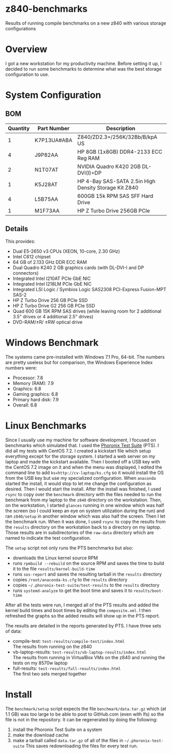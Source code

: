 # z840-benchmarks
Results of running compile benchmarks on a new z840 with various storage configurations

# Overview
I got a new workstation for my productivity machine. Before setting it up, I decided to run some benchmarks to determine what was the best storage configuration to use.

# System Configuration
## BOM
| Quantity | Part Number | Description |
| --- | --- | --- |
| 1 | K7P13UA#ABA | Z840/ZD2.3+/256K/32Bb/B/kpA US |
| 4 | J9P82AA | HP 8GB (1x8GB) DDR4-2133 ECC Reg RAM |
| 2 | N1T07AT | NVIDIA Quadro K420 2GB DL-DVI(I)+DP |
| 1 | K5J28AT | HP 4-Bay SAS-SATA 2.5in High Density Storage Kit Z840 |
| 4 | L5B75AA | 600GB 15k RPM SAS SFF Hard Drive  |
| 1 | M1F73AA | HP Z Turbo Drive 256GB PCIe |

## Details
This provides:
  * Dual E5-2650 v3 CPUs (XEON, 10-core, 2.30 GHz)
  * Intel C612 chipset
  * 64 GB of 2.133 GHz DDR ECC RAM
  * Dual Quadro K240 2 GB graphics cards (with DL-DVI-I and DP connectors)
  * Integrated Intel I210AT PCIe GbE NIC
  * Integrated Intel I218LM PCIe GbE NIC
  * Integrated LSI Logic / Symbios Logic SAS2308 PCI-Express Fusion-MPT SAS-2
  * HP Z Turbo Drive 256 GB PCIe SSD
  * HP Z Turbo Drive G2 256 GB PCIe SSD
  * Quad 600 GB 15K RPM SAS drives (while leaving room for 2 additional 3.5" drives or 4 additional 2.5" drives)
  * DVD-RAM/±R/ ±RW optical drive

# Windows Benchmark
The systems came pre-installed with Windows 7.1 Pro, 64-bit. The numbers are pretty useless but for comparison,
the Windows Experience Index numbers were:
  * Processor: 7.8
  * Memory (RAM): 7.9
  * Graphics: 6.8
  * Gaming graphics: 6.8
  * Primary hard disk: 7.9
  * Overall: 6.8

# Linux Benchmarks
Since I usually use my machine for software development, I focused on benchmarks which simulated that. I used the [Phoronix Test Suite](http://www.phoronix-test-suite.com) (PTS). I did all my tests with CentOS 7.2. I created a kickstart file which setup everything except for the storage system. I started a web server on my laptop and made the kickstart available. Then I booted off a USB key with the CentOS 7.2 image on it and when the menu was displayed, I edited the command line to add `ks=http://cv-laptop/ks.cfg` so it would install the OS from the USB key but use my specialized configuration. When `anaconda` started the install, it would stop to let me change the configuration as desired. Then I would start the install. After the install was finished, I used `rsync` to copy over the `benchmark` directory with the files needed to run the benchmark from my laptop to the `z840` directory on the workstation. Then, on the workstation, I started `glances` running in one window which was half the screen (so I could keep an eye on system utilization during the run) and ran `z840/setup` in another window which was also half the screen. Then I let the benchmark run. When it was done, I used `rsync` to copy the results from the `results` directory on the workstation back to a directory on my laptop. Those results are in subdirectories of the `raw-data` directory which are named to indicate the test configuration.

The `setup` script not only runs the PTS benchmarks but also:
  * downloads the Linux kernel source RPM
  * runs `rpmbuild --rebuild` on the source RPM and saves the time to build it to the file `results/kernel-build-time`
  * runs `sos-report` and saves the resulting tarball in the `results` directory
  * copies `/root/anaconda-ks.cfg` to the `results` directory
  * copies `~/.phoronix-test-suite/test-results` to the `results` directory
  * runs `systemd-analyze` to get the boot time and saves it to `results/boot-time`

After all the tests were run, I merged all of the PTS results and added the kernel build times and boot times by editing the `composite.xml`. I then refreshed the graphs so the added results will show up in the PTS report.

The results are detailed in the reports generated by PTS. I have three sets of data:
  * compile-test: `test-results/compile-test/index.html`  
    The results from running on the z840
  * vb-laptop-results: `test-results/vb-laptop-results/index.html`  
    The results from running in VirtualBox VMs on the z840 and running the tests on my 8570w laptop
  * full-results: `test-results/full-results/index.html`  
    The first two sets merged together

# Install
The `benchmark/setup` script expects the file `benchmark/data.tar.gz` which (at
1.1 GB) was too large to be able to post to GitHub.com (even with lfs) so the
file is not in the repository. It can be regenerated by doing the following:
  1. install the Phoronix Test Suite on a system
  2. make the download cache
  3. make a tarball called `data.tar.gz` of all of the files in
     `~/.phoronix-test-suite`
This saves redownloading the files for every test run.
